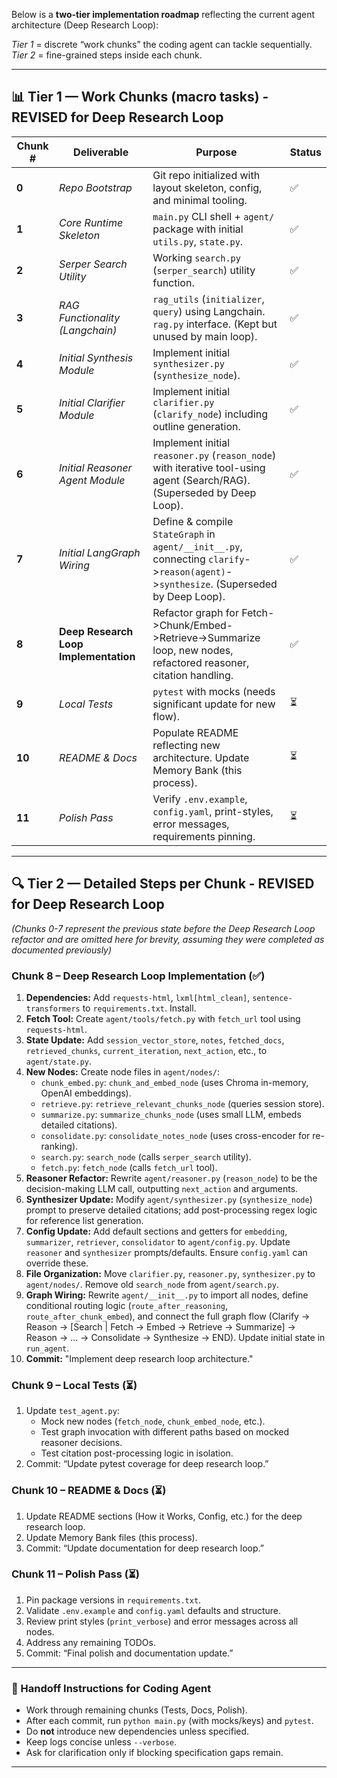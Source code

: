 Below is a **two-tier implementation roadmap** reflecting the current agent architecture (Deep Research Loop):

*Tier 1* = discrete “work chunks” the coding agent can tackle sequentially.
*Tier 2* = fine-grained steps inside each chunk.

---

## 📊 Tier 1 — Work Chunks (macro tasks) - REVISED for Deep Research Loop

| Chunk # | Deliverable                                  | Purpose                                                                                                                               | Status |
| ------- | -------------------------------------------- | ------------------------------------------------------------------------------------------------------------------------------------- | ------ |
| **0**   | *Repo Bootstrap*                             | Git repo initialized with layout skeleton, config, and minimal tooling.                                                               | ✅     |
| **1**   | *Core Runtime Skeleton*                      | `main.py` CLI shell + `agent/` package with initial `utils.py`, `state.py`.                                                           | ✅     |
| **2**   | *Serper Search Utility*                      | Working `search.py` (`serper_search`) utility function.                                                                               | ✅     |
| **3**   | *RAG Functionality (Langchain)*              | `rag_utils` (`initializer`, `query`) using Langchain. `rag.py` interface. (Kept but unused by main loop).                              | ✅     |
| **4**   | *Initial Synthesis Module*                   | Implement initial `synthesizer.py` (`synthesize_node`).                                                                               | ✅     |
| **5**   | *Initial Clarifier Module*                   | Implement initial `clarifier.py` (`clarify_node`) including outline generation.                                                       | ✅     |
| **6**   | *Initial Reasoner Agent Module*              | Implement initial `reasoner.py` (`reason_node`) with iterative tool-using agent (Search/RAG). (Superseded by Deep Loop).               | ✅     |
| **7**   | *Initial LangGraph Wiring*                   | Define & compile `StateGraph` in `agent/__init__.py`, connecting `clarify`->`reason(agent)`->`synthesize`. (Superseded by Deep Loop). | ✅     |
| **8**   | **Deep Research Loop Implementation**        | Refactor graph for Fetch->Chunk/Embed->Retrieve->Summarize loop, new nodes, refactored reasoner, citation handling.                    | ✅     |
| **9**   | *Local Tests*                                | `pytest` with mocks (needs significant update for new flow).                                                                          | ⏳     |
| **10**  | *README & Docs*                              | Populate README reflecting new architecture. Update Memory Bank (this process).                                                       | ⏳     |
| **11**  | *Polish Pass*                                | Verify `.env.example`, `config.yaml`, print-styles, error messages, requirements pinning.                                             | ⏳     |

---

## 🔍 Tier 2 — Detailed Steps per Chunk - REVISED for Deep Research Loop

*(Chunks 0-7 represent the previous state before the Deep Research Loop refactor and are omitted here for brevity, assuming they were completed as documented previously)*

### **Chunk 8 – Deep Research Loop Implementation** (✅)

1.  **Dependencies:** Add `requests-html`, `lxml[html_clean]`, `sentence-transformers` to `requirements.txt`. Install.
2.  **Fetch Tool:** Create `agent/tools/fetch.py` with `fetch_url` tool using `requests-html`.
3.  **State Update:** Add `session_vector_store`, `notes`, `fetched_docs`, `retrieved_chunks`, `current_iteration`, `next_action`, etc., to `agent/state.py`.
4.  **New Nodes:** Create node files in `agent/nodes/`:
    *   `chunk_embed.py`: `chunk_and_embed_node` (uses Chroma in-memory, OpenAI embeddings).
    *   `retrieve.py`: `retrieve_relevant_chunks_node` (queries session store).
    *   `summarize.py`: `summarize_chunks_node` (uses small LLM, embeds detailed citations).
    *   `consolidate.py`: `consolidate_notes_node` (uses cross-encoder for re-ranking).
    *   `search.py`: `search_node` (calls `serper_search` utility).
    *   `fetch.py`: `fetch_node` (calls `fetch_url` tool).
5.  **Reasoner Refactor:** Rewrite `agent/reasoner.py` (`reason_node`) to be the decision-making LLM call, outputting `next_action` and arguments.
6.  **Synthesizer Update:** Modify `agent/synthesizer.py` (`synthesize_node`) prompt to preserve detailed citations; add post-processing regex logic for reference list generation.
7.  **Config Update:** Add default sections and getters for `embedding`, `summarizer`, `retriever`, `consolidator` to `agent/config.py`. Update `reasoner` and `synthesizer` prompts/defaults. Ensure `config.yaml` can override these.
8.  **File Organization:** Move `clarifier.py`, `reasoner.py`, `synthesizer.py` to `agent/nodes/`. Remove old `search_node` from `agent/search.py`.
9.  **Graph Wiring:** Rewrite `agent/__init__.py` to import all nodes, define conditional routing logic (`route_after_reasoning`, `route_after_chunk_embed`), and connect the full graph flow (Clarify -> Reason -> [Search | Fetch -> Embed -> Retrieve -> Summarize] -> Reason -> ... -> Consolidate -> Synthesize -> END). Update initial state in `run_agent`.
10. **Commit:** "Implement deep research loop architecture."

### **Chunk 9 – Local Tests** (⏳)

1.  Update `test_agent.py`:
    *   Mock new nodes (`fetch_node`, `chunk_embed_node`, etc.).
    *   Test graph invocation with different paths based on mocked reasoner decisions.
    *   Test citation post-processing logic in isolation.
2.  Commit: “Update pytest coverage for deep research loop.”

### **Chunk 10 – README & Docs** (⏳)

1.  Update README sections (How it Works, Config, etc.) for the deep research loop.
2.  Update Memory Bank files (this process).
3.  Commit: “Update documentation for deep research loop.”

### **Chunk 11 – Polish Pass** (⏳)

1.  Pin package versions in `requirements.txt`.
2.  Validate `.env.example` and `config.yaml` defaults and structure.
3.  Review print styles (`print_verbose`) and error messages across all nodes.
4.  Address any remaining TODOs.
5.  Commit: “Final polish and documentation update.”

---

### 🏁 Handoff Instructions for Coding Agent

*   Work through remaining chunks (Tests, Docs, Polish).
*   After each commit, run `python main.py` (with mocks/keys) and `pytest`.
*   Do **not** introduce new dependencies unless specified.
*   Keep logs concise unless `--verbose`.
*   Ask for clarification only if blocking specification gaps remain.

---